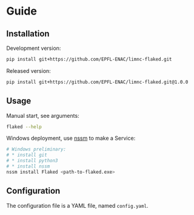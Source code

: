 # Guide

## Installation

Development version:

```bash
pip install git+https://github.com/EPFL-ENAC/limnc-flaked.git
```

Released version:

```bash
pip install git+https://github.com/EPFL-ENAC/limnc-flaked.git@1.0.0
```

## Usage

Manual start, see arguments:

```bash
flaked --help
```

Windows deployment, use [nssm](https://nssm.cc/) to make a Service:

```bash
# Windows preliminary:
# * install git
# * install python3
# * install nssm
nssm install Flaked <path-to-flaked.exe>
```

## Configuration

The configuration file is a YAML file, named `config.yaml`.